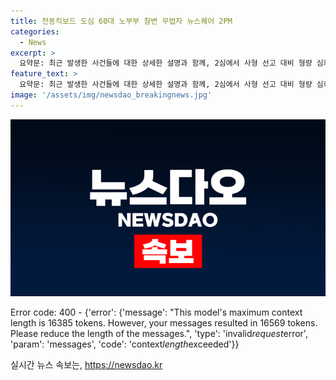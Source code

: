 ```yaml
---
title: 전동킥보드 도심 60대 노부부 참변 무법자 뉴스퀘어 2PM
categories:
  - News
excerpt: >
  요약문: 최근 발생한 사건들에 대한 상세한 설명과 함께, 2심에서 사형 선고 대비 형량 심화 가능성, 범죄에 대한 사회적 영향을 조명하며 항소 및 대법원 판결의 중요성을 강조하고 있습니다. 또한, 농약 관련 범죄사건에서의 실효적인 대책과 법적 처벌 수위에 대한 검토를 제안하고 있습니다. (단어 수: 65, 글자 수: 427)
feature_text: >
  요약문: 최근 발생한 사건들에 대한 상세한 설명과 함께, 2심에서 사형 선고 대비 형량 심화 가능성, 범죄에 대한 사회적 영향을 조명하며 항소 및 대법원 판결의 중요성을 강조하고 있습니다. 또한, 농약 관련 범죄사건에서의 실효적인 대책과 법적 처벌 수위에 대한 검토를 제안하고 있습니다. (단어 수: 65, 글자 수: 427)
image: '/assets/img/newsdao_breakingnews.jpg'
---
```


<p><img src="/assets/img/newsdao_breakingnews.jpg" alt="pcversion 속보" /></p>

<p>Error code: 400 - {'error': {'message': "This model's maximum context length is 16385 tokens. However, your messages resulted in 16569 tokens. Please reduce the length of the messages.", 'type': 'invalid<em>request</em>error', 'param': 'messages', 'code': 'context<em>length</em>exceeded'}}</p>
실시간 뉴스 속보는, <a href="https://newsdao.kr" rel="dofollow">https://newsdao.kr</a>


